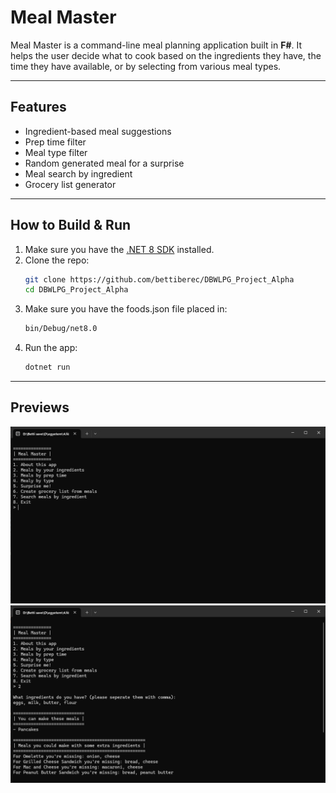 # Meal Master

Meal Master is a command-line meal planning application built in **F#**. It helps the user decide what to cook based on the ingredients they have, the time they have available, or by selecting from various meal types.

---

## Features

- Ingredient-based meal suggestions
- Prep time filter
- Meal type filter
- Random generated meal for a surprise
- Meal search by ingredient
- Grocery list generator

---

## How to Build & Run

1. Make sure you have the [.NET 8 SDK](https://dotnet.microsoft.com/en-us/download) installed.
2. Clone the repo:
   ```bash
   git clone https://github.com/bettiberec/DBWLPG_Project_Alpha
   cd DBWLPG_Project_Alpha
   ```
3. Make sure you have the foods.json file placed in:
   ```bash
   bin/Debug/net8.0
   ```
4. Run the app:
   ```bash
   dotnet run
   ```
---
## Previews

![screenshot](preview1.png)
![screenshot](preview2.png)



